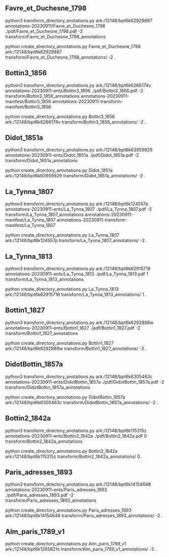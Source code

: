 ## Favre_et_Duchesne_1798

python3 transform_directory_anotations.py ark:/12148/bpt6k62929887 annotations-20230911/Favre_et_Duchesne_1798 ./pdf/Favre_et_Duchesne_1798.pdf -2 transform/Favre_et_Duchesne_1798_annotations

python create_directory_annotations.py Favre_et_Duchesne_1798 ark:/12148/bpt6k62929887 transform/Favre_et_Duchesne_1798_annotations/ -2 .

## Bottin3_1856

python3 transform_directory_anotations.py ark:/12148/bpt6k6266174v annotations-20230911-ents/Bottin3_1856 ./pdf/Bottin3_1856.pdf -2 transform/Bottin3_1856_annotations annotations-20230911-manifest/Bottin3_1856 annotations-20230911-transform-manifest/Bottin3_1856

python create_directory_annotations.py Bottin3_1856 ark:/12148/bpt6k6266174v transform/Bottin3_1856_annotations/ -2 .

## Didot_1851a

python3 transform_directory_anotations.py ark:/12148/bpt6k63959929 annotations-20230911-ents/Didot_1851a ./pdf/Didot_1851a.pdf -2 transform/Didot_1851a_annotations

python create_directory_annotations.py Didot_1851a ark:/12148/bpt6k63959929 transform/Didot_1851a_annotations/ -2 .

## La_Tynna_1807

python3 transform_directory_anotations.py ark:/12148/bpt6k124557p annotations-20230911-ents/La_Tynna_1807 ./pdf/La_Tynna_1807.pdf -2 transform/La_Tynna_1807_annotations annotations-20230911-manifest/La_Tynna_1807 annotations-20230911-transform-manifest/La_Tynna_1807

python create_directory_annotations.py La_Tynna_1807 ark:/12148/bpt6k124557p transform/La_Tynna_1807_annotations/ -2 .

## La_Tynna_1813

python3 transform_directory_anotations.py ark:/12148/bpt6k62915718 annotations-20230911-ents/La_Tynna_1813 ./pdf/La_Tynna_1813.pdf 1 transform/La_Tynna_1813_annotations 

python create_directory_annotations.py La_Tynna_1813 ark:/12148/bpt6k62915718 transform/La_Tynna_1813_annotations/ 1 .

## Bottin1_1827

python3 transform_directory_anotations.py ark:/12148/bpt6k6292888w annotations-20230911-ents/Bottin1_1827 ./pdf/Bottin1_1827.pdf -2 transform/Bottin1_1827_annotations 

python create_directory_annotations.py Bottin1_1827 ark:/12148/bpt6k6292888w transform/Bottin1_1827_annotations/ -2 .

## DidotBottin_1857a

python3 transform_directory_anotations.py ark:/12148/bpt6k6305463c annotations-20230911-ents/DidotBottin_1857a ./pdf/DidotBottin_1857a.pdf -2 transform/DidotBottin_1857a_annotations 

python create_directory_annotations.py DidotBottin_1857a ark:/12148/bpt6k6305463c transform/DidotBottin_1857a_annotations/ -2 .

## Bottin2_1842a

python3 transform_directory_anotations.py ark:/12148/bpt6k115315z annotations-20230911-ents/Bottin2_1842a ./pdf/Bottin2_1842a.pdf 0 transform/Bottin2_1842a_annotations

python create_directory_annotations.py Bottin2_1842a ark:/12148/bpt6k115315z transform/Bottin2_1842a_annotations/ 0 .

## Paris_adresses_1893

python3 transform_directory_anotations.py ark:/12148/bpt6k14154648 annotations-20230911-ents/Paris_adresses_1893 ./pdf/Paris_adresses_1893.pdf -2 transform/Paris_adresses_1893_annotations

python create_directory_annotations.py Paris_adresses_1893 ark:/12148/bpt6k14154648 transform/Paris_adresses_1893_annotations/ -2 .

## Alm_paris_1789_v1
python create_directory_annotations.py Alm_paris_1789_v1 ark:/12148/bpt6k1265821s transform/Alm_paris_1789_v1_annotations/ -3 .
